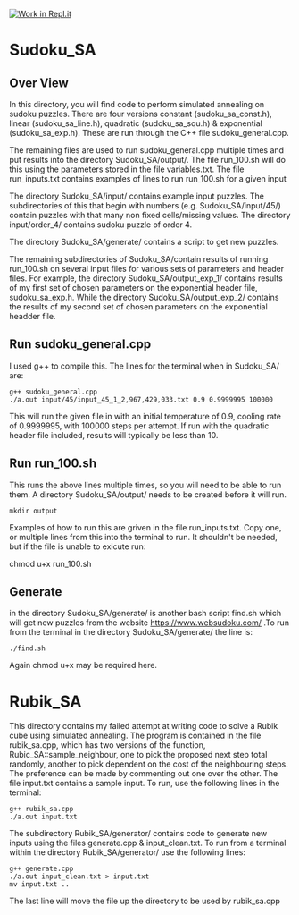 [![Work in Repl.it](https://classroom.github.com/assets/work-in-replit-14baed9a392b3a25080506f3b7b6d57f295ec2978f6f33ec97e36a161684cbe9.svg)](https://classroom.github.com/online_ide?assignment_repo_id=4835627&assignment_repo_type=AssignmentRepo)



# Sudoku_SA

## Over View
In this directory, you will find code to perform simulated annealing on sudoku puzzles. There are four versions constant (sudoku_sa_const.h), linear (sudoku_sa_line.h), quadratic (sudoku_sa_squ.h) & exponential (sudoku_sa_exp.h). These are run through the C++ file sudoku_general.cpp. 

The remaining files are used to run sudoku_general.cpp multiple times and put results into the directory Sudoku_SA/output/. The file run_100.sh will do this using the parameters stored in the file variables.txt. The file run_inputs.txt contains examples of lines to run run_100.sh for a given input

The directory Sudoku_SA/input/ contains example input puzzles. The subdirectories of this that begin with numbers (e.g. Sudoku_SA/input/45/) contain puzzles with that many non fixed cells/missing values. The directory input/order_4/ contains sudoku puzzle of order 4.

The directory Sudoku_SA/generate/ contains a script to get new puzzles.

The remaining subdirectories of Sudoku_SA/contain results of running run_100.sh on several input files for various sets of parameters and header files. For example, the directory Sudoku_SA/output_exp_1/ contains results of my first set of chosen parameters on the exponential header file, sudoku_sa_exp.h. While the directory Sudoku_SA/output_exp_2/ contains the results of my second set of chosen parameters on the exponential headder file.


## Run sudoku_general.cpp
I used g++ to compile this. The lines for the terminal when in Sudoku_SA/ are:

    g++ sudoku_general.cpp 
    ./a.out input/45/input_45_1_2,967,429,033.txt 0.9 0.9999995 100000
    
This will run the given file in with an initial temperature of 0.9, cooling rate of 0.9999995, with 100000 steps per attempt. If run with the quadratic header file included, results will typically be less than 10.


## Run run_100.sh
This runs the above lines multiple times, so you will need to be able to run them. A directory Sudoku_SA/output/ needs to be created before it will run. 

    mkdir output
Examples of how to run this are griven in the file run_inputs.txt. Copy one, or multiple lines from this into the terminal to run. It shouldn't be needed, but if the file is unable to exicute run: 

chmod u+x run_100.sh
    
## Generate
in the directory Sudoku_SA/generate/ is another bash script find.sh which will get new puzzles from the website https://www.websudoku.com/ .To run from the terminal in the directory Sudoku_SA/generate/ the line is:

    ./find.sh
Again chmod u+x may be required here. 
    
    

# Rubik_SA
This directory contains my failed attempt at writing code to solve a Rubik cube using simulated annealing. The program is contained in the file rubik_sa.cpp, which has two versions of the function, Rubic_SA::sample_neighbour, one to pick the proposed next step total randomly, another to pick dependent on the cost of the neighbouring steps. The preference can be made by commenting out one over the other. The file input.txt contains a sample input. To run, use the following lines in the terminal:

    g++ rubik_sa.cpp 
    ./a.out input.txt

The subdirectory Rubik_SA/generator/ contains code to generate new inputs using the files generate.cpp & input_clean.txt. To run from a terminal within the directory Rubik_SA/generator/ use the following lines:

    g++ generate.cpp   
    ./a.out input_clean.txt > input.txt
    mv input.txt ..    
The last line will move the file up the directory to be used by rubik_sa.cpp 





